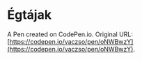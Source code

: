 # Égtájak

A Pen created on CodePen.io. Original URL: [https://codepen.io/vaczso/pen/oNWBwzY](https://codepen.io/vaczso/pen/oNWBwzY).


